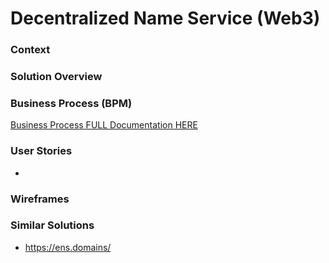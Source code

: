 

# Decentralized Name Service (Web3)

### Context
> 

### Solution Overview
> 


### Business Process (BPM)

[Business Process FULL Documentation HERE]()

### User Stories
-

### Wireframes

### Similar Solutions
- https://ens.domains/
